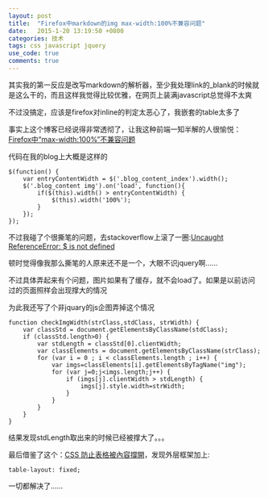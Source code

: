 ```yaml
---
layout: post
title:  "Firefox中markdown的img max-width:100%不兼容问题"
date:   2015-1-20 13:19:50 +0800
categories: 技术
tags: css javascript jquery
use_code: true
comments: true
---
```

其实我的第一反应是改写markdown的解析器，至少我处理link的_blank的时候就是这么干的，而且这样我觉得比较优雅，在网页上装满javascript总觉得不太爽

不过没搞定，应该是firefox对inline的判定太恶心了，我嵌套的table太多了

事实上这个博客已经说得非常透彻了，让我这种前端一知半解的人很愉悦：
[Firefox中“max-width:100%”不兼容问题](http://youngsterxyf.github.io/2014/04/28/max-width-in-firefox/)

代码在我的blog上大概是这样的

    $(function() {
        var entryContentWidth = $('.blog_content_index').width();
        $('.blog_content img').on('load', function(){
            if($(this).width() > entryContentWidth) {
                $(this).width('100%');
            }
        });
    });

不过我碰了个很撕笔的问题，去stackoverflow上滚了一圈:[Uncaught ReferenceError: $ is not defined](http://stackoverflow.com/questions/19456210/uncaught-reference-error-is-not-defined-error)

顿时觉得像我那么撕笔的人原来还不是一个，大眼不识jquery啊……

不过具体弄起来有个问题，图片如果有了缓存，就不会load了。如果是以前访问过的页面照样会出现撑大的情况

为此我还写了个非jquary的js企图弄掉这个情况

    function checkImgWidth(strClass,stdClass, strWidth) {
        var classStd = document.getElementsByClassName(stdClass);
        if (classStd.length>0) {
            var stdLength = classStd[0].clientWidth;
            var classElements = document.getElementsByClassName(strClass);
            for (var i = 0 ; i < classElements.length ; i++) {
                var imgs=classElements[i].getElementsByTagName("img");
                for (var j=0;j<imgs.length;j++) {
                    if (imgs[j].clientWidth > stdLength) {
                        imgs[j].style.width=strWidth;
                    }
                }
            }
        }
    }

结果发现stdLength取出来的时候已经被撑大了。。。

最后借鉴了这个：[CSS 防止表格被內容撐開](http://inspire.twgg.org/programming/html-css/item/368-css-form-is-content-to-prevent-distraction.html)，发现外层框架加上:

    table-layout: fixed;

一切都解决了……

